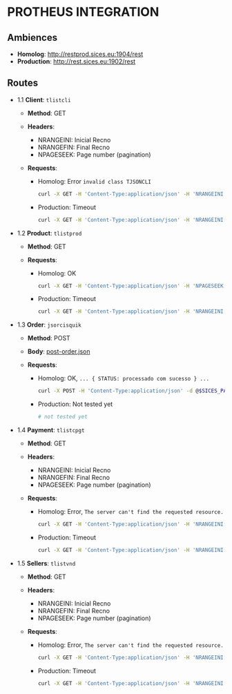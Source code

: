 PROTHEUS INTEGRATION
====================

## Ambiences

  - **Homolog**: http://restprod.sices.eu:1904/rest
  - **Production**: http://rest.sices.eu:1902/rest

## Routes

  - 1.1 **Client**: `tlistcli`

    - **Method**: GET

    - **Headers**:

      - NRANGEINI: Inicial Recno
      - NRANGEFIN: Final Recno
      - NPAGESEEK: Page number (pagination)

    - **Requests**:

      - Homolog: Error `invalid class TJSONCLI`
        ```bash
        curl -X GET -H 'Content-Type:application/json' -H 'NRANGEINI:100' -H 'NRANGEFIN:100' -H 'NPAGESEEK:1' http://rest.sices.eu:1902/rest/tlistcli
        ```
      - Production: Timeout
        ```bash
        curl -X GET -H 'Content-Type:application/json' -H 'NRANGEINI:100' -H 'NRANGEFIN:100' -H 'NPAGESEEK:1' http://restprod.sices.eu:1904/rest/tlistcli
        ```

  - 1.2 **Product**: `tlistprod`

    - **Method**: GET

    - **Requests**:

      - Homolog: OK
        ```bash
        curl -X GET -H 'Content-Type:application/json' -H 'NPAGESEEK: 2' http://rest.sices.eu:1902/rest/tlistprod
        ```
      - Production: Timeout
        ```bash
        curl -X GET -H 'Content-Type:application/json' -H 'NRANGEINI:100' -H 'NRANGEFIN:100' -H 'NPAGESEEK:1' http://restprod.sices.eu:1904/rest/tlistprod
        ```

  - 1.3 **Order**: `jsorcisquik`

    - **Method**: POST

    - **Body**:
      [post-order.json](mock/post-order.json)

    - **Requests**:

      - Homolog: OK, `... { STATUS: processado com sucesso } ...`
        ```bash
        curl -X POST -H 'Content-Type:application/json' -d @$SICES_PATH/docs/integrations/protheus/mock/post-order.json http://rest.sices.eu:1902/rest/jsorcisquik
        ```
      - Production: Not tested yet
        ```bash
        # not tested yet
        ```

  - 1.4 **Payment**: `tlistcpgt`

    - **Method**: GET

    - **Headers**:

      - NRANGEINI: Inicial Recno
      - NRANGEFIN: Final Recno
      - NPAGESEEK: Page number (pagination)

    - **Requests**:

      - Homolog: Error, `The server can't find the requested resource.`
        ```bash
        curl -X GET -H 'Content-Type:application/json' -H 'NRANGEINI: 1' -H 'NRANGEFIN:1' -H 'NPAGESEEK: 1' http://rest.sices.eu:1902/rest/tlistcpgt
        ```
      - Production: Timeout
        ```bash
        curl -X GET -H 'Content-Type:application/json' -H 'NRANGEINI: 1' -H 'NRANGEFIN:1' -H 'NPAGESEEK: 1' http://restprod.sices.eu:1904/rest/tlistcpgt
        ```

  - 1.5 **Sellers**: `tlistvnd`

    - **Method**: GET

    - **Headers**:

      - NRANGEINI: Inicial Recno
      - NRANGEFIN: Final Recno
      - NPAGESEEK: Page number (pagination)

    - **Requests**:

      - Homolog: Error, `The server can't find the requested resource.`
        ```bash
        curl -X GET -H 'Content-Type:application/json' -H 'NRANGEINI: 1' -H 'NRANGEFIN:1' -H 'NPAGESEEK: 1' http://rest.sices.eu:1902/rest/tlistvnd
        ```
      - Production: Timeout
        ```bash
        curl -X GET -H 'Content-Type:application/json' -H 'NRANGEINI: 1' -H 'NRANGEFIN:1' -H 'NPAGESEEK: 1' http://restprod.sices.eu:1904/rest/tlistvnd
        ```
